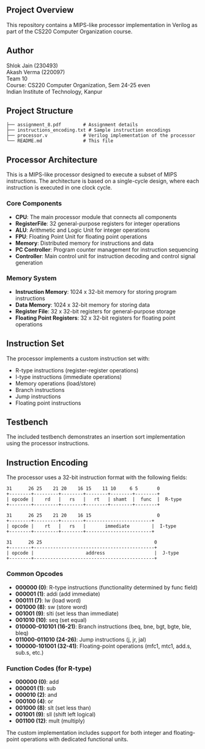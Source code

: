 ## Project Overview
This repository contains a MIPS-like processor implementation in Verilog as part of the CS220 Computer Organization course.

## Author
Shlok Jain (230493) <br>
Akash Verma (220097) <br>
Team 10 <br>
Course: CS220 Computer Organization, Sem 24-25 even <br>
Indian Institute of Technology, Kanpur

## Project Structure
```
├── assignment_8.pdf        # Assignment details
├── instructions_encoding.txt # Sample instruction encodings
├── processor.v             # Verilog implementation of the processor
└── README.md               # This file
```

## Processor Architecture
This is a MIPS-like processor designed to execute a subset of MIPS instructions. The architecture is based on a single-cycle design, where each instruction is executed in one clock cycle.

### Core Components
- **CPU**: The main processor module that connects all components
- **RegisterFile**: 32 general-purpose registers for integer operations
- **ALU**: Arithmetic and Logic Unit for integer operations
- **FPU**: Floating Point Unit for floating point operations
- **Memory**: Distributed memory for instructions and data
- **PC Controller**: Program counter management for instruction sequencing
- **Controller**: Main control unit for instruction decoding and control signal generation

### Memory System
- **Instruction Memory**: 1024 x 32-bit memory for storing program instructions
- **Data Memory**: 1024 x 32-bit memory for storing data
- **Register File**: 32 x 32-bit registers for general-purpose storage
- **Floating Point Registers**: 32 x 32-bit registers for floating point operations

## Instruction Set
The processor implements a custom instruction set with:
- R-type instructions (register-register operations)
- I-type instructions (immediate operations)
- Memory operations (load/store)
- Branch instructions
- Jump instructions
- Floating point instructions

## Testbench
The included testbench demonstrates an insertion sort implementation using the processor instructions.

## Instruction Encoding

The processor uses a 32-bit instruction format with the following fields:

```
31      26 25    21 20    16 15    11 10     6 5       0
+--------+---------+--------+--------+--------+--------+
| opcode |    rd   |   rs   |   rt   | shamt  |  func  |  R-type
+--------+---------+--------+--------+--------+--------+

31      26 25    21 20    16 15                        0
+--------+---------+--------+------------------------+
| opcode |    rt   |   rs   |       immediate        |  I-type
+--------+---------+--------+------------------------+

31      26 25                                         0
+--------+--------------------------------------------+
| opcode |                   address                  |  J-type
+--------+--------------------------------------------+
```

### Common Opcodes
- **000000 (0)**: R-type instructions (functionality determined by func field)
- **000001 (1)**: addi (add immediate)
- **000111 (7)**: lw (load word)
- **001000 (8)**: sw (store word)
- **001001 (9)**: slti (set less than immediate)
- **001010 (10)**: seq (set equal)
- **010000-010101 (16-21)**: Branch instructions (beq, bne, bgt, bgte, ble, bleq)
- **011000-011010 (24-26)**: Jump instructions (j, jr, jal)
- **100000-101001 (32-41)**: Floating-point operations (mfc1, mtc1, add.s, sub.s, etc.)

### Function Codes (for R-type)
- **000000 (0)**: add
- **000001 (1)**: sub
- **000010 (2)**: and
- **000100 (4)**: or
- **001000 (8)**: slt (set less than)
- **001001 (9)**: sll (shift left logical)
- **001100 (12)**: mult (multiply)

The custom implementation includes support for both integer and floating-point operations with dedicated functional units.